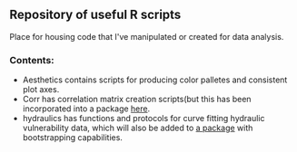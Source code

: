 ## Repository of useful R scripts 

Place for housing code that I've manipulated or created for data analysis. 

### Contents: 

* Aesthetics contains scripts for producing color palletes and consistent plot axes. 
* Corr has correlation matrix creation scripts(but this has been incorporated into a package [here](https://github.com/brownegm/corrfx).
* hydraulics has functions and protocols for curve fitting hydraulic vulnerability data, which will also 
    be added to [a package](https://github.com/brownegm/hydrafit) with bootstrapping capabilities. 


